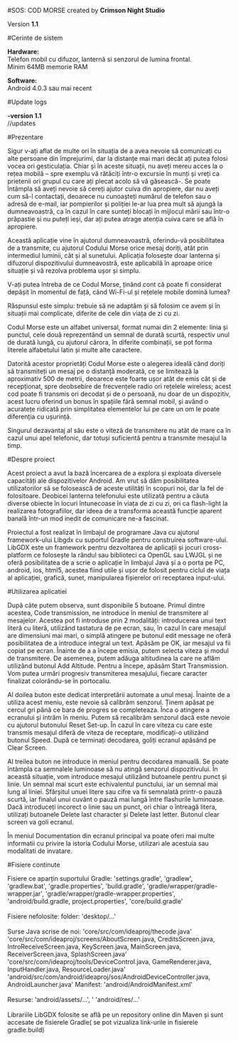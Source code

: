 #SOS: COD MORSE 
created by <b>Crimson Night Studio</b>

Version <b>1.1</b>

#Cerinte de sistem

<b>Hardware:</b> <br>Telefon mobil cu difuzor, lanternă si senzorul de lumina frontal.
<br>Minim 64MB memorie RAM

<b>Software:</b>
<br>Android 4.0.3 sau mai recent

#Update logs

<b>-version 1.1</b>
<br>//updates


#Prezentare

<p>
	Sigur v-ați aflat de multe ori în situația de a avea nevoie să comunicați cu alte persoane din împrejurimi, dar la distanțe mai mari decât ați putea folosi vocea ori gesticulația. Chiar și în aceste situații, nu aveți mereu acces la o rețea mobilă – spre exemplu vă rătăciți într-o excursie în munți și vreți ca prietenii ori grupul cu care ați plecat acolo să vă găsească-. Se poate întâmpla să aveți nevoie să cereți ajutor cuiva din apropiere, dar nu aveți cum să-l contactați, deoarece nu cunoașteți numărul de telefon sau o adresă de e-mail, iar pompierilor și poliției le-ar lua prea mult să ajungă la dumneavoastră, ca în cazul în care sunteți blocați în mijlocul mării sau într-o prăpastie și nu puteți ieși, dar ați putea atrage atenția cuiva care se află în apropiere. 
</p>
<p>
Această aplicație vine în ajutorul dumneavoastră, oferindu-vă posibilitatea de a transmite, cu ajutorul Codului Morse orice mesaj doriți, atât prin intermediul luminii, cât și al sunetului. Aplicația folosește doar lanterna și difuzorul dispozitivului dumneavostră, este aplicabilă în aproape orice situație și vă rezolva problema ușor și simplu.
</p>
<p>
V-ați putea întreba de ce Codul Morse, ținând cont că poate fi considerat depășit în momentul de față, când Wi-Fi-ul și rețelele mobile domină lumea?
</p>
<p>
Răspunsul este simplu: trebuie să ne adaptăm și să folosim ce avem și în situații mai complicate, diferite de cele din viața de zi cu zi.
</p>
<p>
Codul Morse este un alfabet universal, format numai din 2 elemente: linia și punctul, cele două reprezentând un semnal de durată scurtă, respectiv unul de durată lungă, cu ajutorul cărora, în diferite combinații, se pot forma literele alfabetului latin și multe alte caractere.
</p>
<p>
Datorită acestor proprietăți Codul Morse este o alegerea ideală când doriți să transmiteți un mesaj pe o distanță moderată, ce se limitează la aproximativ 500 de metrii, deoarece este foarte ușor atât de emis cât și de recepționat, spre deobsebire de frecvențele radio ori rețelele wireless; acest cod poate fi transmis ori decodat și de o persoană, nu doar de un dispozitiv, acest lucru oferind un bonus în spațiile fără semnal mobil, și având o acuratețe ridicată prin simplitatea elementelor lui pe care un om le poate diferenția cu ușurință. 
</p>
<p>
Singurul dezavantaj al său este o viteză de transmitere nu atât de mare ca în cazul unui apel telefonic, dar totuși suficientă pentru a transmite mesajul la timp.
</p>

#Despre proiect
<p>
Acest proiect a avut la bază încercarea de a explora și exploata diversele capacități ale dispozitivelor Android. Am vrut să dăm posibilitatea utilizatorilor să se folosească de aceste utilități în scopuri noi, dar la fel de folositoare. Deobicei lanterna telefonului este utilizată pentru a căuta diverse obiecte în locuri întunecoase în viața de zi cu zi, ori ca flash-light la 
realizarea fotografiilor, dar ideea de a transforma această funcție aparent banală într-un mod inedit de comunicare ne-a fascinat.
</p>
<p>
Proiectul a fost realizat în limbajul de programare Java cu ajutorul framework-ului Libgdx cu suportul Gradle pentru construirea software-ului. LibGDX este un framework pentru dezvoltarea de aplicații și jocuri cross-platform ce folosește la rândul sau biblioteci ca OpenGL sau LWJGL și ne oferă posibilitatea de a scrie o aplicație în limbajul Java și a o porta pe PC, android, ios, html5, acestea fiind utile și ușor de folosit pentru ciclul de viața al aplicației, grafică, sunet, manipularea fișierelor ori receptarea input-ului.
</p>

#Utilizarea aplicatiei
<p>
După câte putem observa, sunt disponibile 5 butoane. Primul dintre acestea, Code transmission, ne introduce în meniul de transmitere al mesajelor. Acestea pot fi introduse prin 2 modalități: introducerea unui text literă cu literă, utilizând tastatura de pe ecran, sau, în cazul în care mesajul are dimensiuni mai mari, o simplă atingere pe butonul edit message ne oferă posibilitatea de a introduce integral un text. Apăsăm pe OK, iar mesajul va fii copiat pe ecran. Înainte de a a începe emisia, putem selecta viteza și modul de transmitere. De asemenea, putem adăuga altitudinea la care ne aflăm utilizând butonul Add Altitude. Pentru a începe, apăsăm Start Transmission. Vom putea urmări progresiv transmiterea mesajului, fiecare caracter finalizat colorându-se în portocaliu.
</p>
<p>
Al doilea buton este dedicat interpretării automate a unul mesaj. Înainte de a utiliza acest meniu, este nevoie să calibrăm senzorul. Ținem apăsat pe cercul gri până ce bara de progres se completeaza. Înca o atingere a ecranului și intrăm în meniu. Putem să recalibrăm senzorul dacă este nevoie cu ajutorul butonului Reset Set-up. În cazul în care viteza cu care este transmis mesajul diferă de viteza de receptare, modificați-o utilizând butonul Speed. După ce terminați decodarea, goliți ecranul apăsând pe Clear Screen.
</p>
<p>
Al treilea buton ne introduce in meniul pentru decodarea manuală. Se poate întâmpla ca semnalele luminoase să nu atingă senzorul dispozitivului. În această situație, vom introduce mesajul utilizând butoanele pentru punct și linie. Un semnal mai scurt este echivalentul punctului, iar un semnal mai lung al liniei. Sfârșitul unuei litere sau cifre va fii semnalată printr-o pauză scurtă, iar finalul unui cuvânt o pauză mai lungă între flashurile luminoase. Dacă introduceți incorect o linie sau un punct, ori chiar o întreagă litera, utilizați butoanele Delete last character și Delete last letter. Butonul clear screen va goli ecranul.
</p>
<p>
În meniul Documentation din ecranul principal va poate oferi mai multe informatii cu privire la istoria Codului Morse, utilizari ale acestuia sau modalitati de invatare.
</p>

#Fisiere continute

<p>
Fisiere ce aparțin suportului Gradle: 'settings.gradle', 'gradlew', 'gradlew.bat', 'gradle.properties', 'build.gradle', 'gradle/wrapper/gradle-wrapper.jar', 'gradle/wrapper/gradle-wrapper.properties', 'android/build.gradle, project.properties', 'core/build.gradle'
<br><br>
Fisiere nefolosite: folder: 'desktop/...' 
<br><br>
Surse Java scrise de noi: 'core/src/com/ideaproj/thecode.java' 'core/src/com/ideaproj/screens/AboutScreen.java, CreditsScreen.java, IntroReceiveScreen.java, KeyScreen.java, MainScreen.java, ReceiverScreen.java, SplashScreen.java' 'core/src/com/ideaproj/tools/DeviceControl.java, GameRenderer.java, InputHandler.java, ResourceLoader.java' 'android/src/com/android/ideaproj/sos/AndroidDeviceController.java, AndroidLauncher.java'
<br<br>
Manifest: 'android/AndroidManifest.xml'
<br><br>
Resurse: 'android/assets/...', ' 'android/res/...'
<br><br>
Librariile LibGDX folosite se află pe un repository online din Maven și sunt accesate de fisierele Gradle( se pot vizualiza link-urile in fisierele gradle.build)

